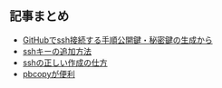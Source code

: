 

## 記事まとめ


- <a href="https://qiita.com/shizuma/items/2b2f873a0034839e47ce">GitHubでssh接続する手順公開鍵・秘密鍵の生成から</a>
- <a href="https://help.github.com/ja/articles/adding-a-new-ssh-key-to-your-github-account">sshキーの追加方法</a>
- <a href="https://qiita.com/suthio/items/2760e4cff0e185fe2db9">sshの正しい作成の仕方</a>
- <a href="https://qiita.com/mktakuya/items/c57a12b5b072a658acd0">pbcopyが便利</a>
